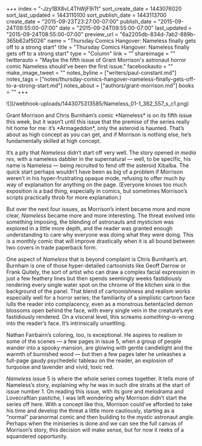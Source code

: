 +++
index = "-Jzy1BX8vL4ThWjF9iTt"
sort_create_date = 1443076020
sort_last_updated = 1443110100
sort_publish_date = 1443113700
create_date = "2015-09-23T23:27:00-07:00"
publish_date = "2015-09-24T09:55:00-07:00"
date = "2015-09-24T09:55:00-07:00"
last_updated = "2015-09-24T08:55:00-07:00"
preview_url = "6a2205db-834d-7ab2-889b-365b62af5026"
name = "Thursday Comics Hangover: Nameless finally gets off to a strong start"
title = "Thursday Comics Hangover: Nameless finally gets off to a strong start"
type = "Column"
link = ""
shareimage = ""
twitterauto = "Maybe the fifth issue of Grant Morrison's astronaut horror comic Nameless should've been the first issue."
facebookauto = ""
make_image_tweet = ""
notes_byline = ["writers/paul-constant.md"]
notes_tags = ["notes/thursday-comics-hangover-nameless-finally-gets-off-to-a-strong-start.md"]
notes_about = ["authors/grant-morrison.md"]
books = ""
+++
<p class="image-left">![](/webhook-uploads/1443075313585/Nameless_01-1_362_557_s_c1.png)</p>Grant Morrison and Chris Burnham’s comic *Nameless* is on its fifth issue this week, but it wasn’t until this issue that the premise of the series really hit home for me: it’s *Armageddon*, only the asteroid is haunted.  That’s about as high concept as you can get, and if Morrison is nothing else, he’s fundamentally skilled at high concept. 

It’s a pity that *Nameless* didn’t start off very well. The story opened *in media res*, with a nameless dabbler in the supernatural — well, to be specific, his name is Nameless — being recruited to fend off the asteroid Xibalba. The quick start perhaps wouldn’t have been as big of a problem if Morrison weren’t in his hyper-frustrating opaque mode, refusing to offer much by way of explanation for anything on the page. (Everyone knows too much exposition is a bad thing, especially in comics, but sometimes Morrison’s scripts practically throb for more explanation.)

But over the next four issues, as Morrison’s intent became more and more clear, *Nameless* became more and more interesting. The threat evolved into something imposing, the blending of astronauts and mysticism was explored in a little more depth, and the reader was granted enough understanding to care why everyone was doing what they were doing. This is a monthly comic that will improve drastically when it is all bound between two covers in trade paperback form.

One aspect of *Nameless* that is beyond complaint is Chris Burnham’s art. Burnham is one of those hyper-detailed cartoonists like Geoff Darrow or Frank Quitely, the sort of artist who can draw a complex facial expression in just a few feathery lines but then spends seemingly weeks fastidiously rendering every single water spot on the chrome of the kitchen sink in the background of the panel. That blend of cartoonishness and realism works especially well for a horror series; the familiarity of a simplistic cartoon face lulls the reader into complacency, even as a monstrous betentacled demon blossoms open behind the face, with every single vein in the creature’s eye fastidiously rendered. On a visceral level, this screams *something-is-wrong* into the reader’s face. It’s intrinsically unsettling.

Nathan Fairbairn’s coloring, too, is exceptional. He aspires to realism in some of the scenes — a few pages in issue 5, when a group of people wander into a spooky mansion, are glowing with gentle candlelight and the warmth of burnished wood — but then a few pages later he unleashes a full-page gaudy psychedelic tableau on the reader, an explosion of turquoise and lavender and vivid, toxic red.

*Nameless* issue 5 is where the whole series comes together. It tells more of Nameless’s story, explaining why he was in such dire straits at the start of issue number 1. On reading this issue, with its gore and melodrama and Lovecraftian pastiche, I was left wondering why Morrison didn’t start the series off here. With a concept like this, Morrison could’ve afforded to take his time and develop the threat a little more cautiously, starting as a “normal” paranormal comic and then building to the mystic astronaut angle. Perhaps when the miniseries is done and we can see the full canvas of Morrison’s story, this decision will make sense, but for now it reeks of a squandered opportunity.
